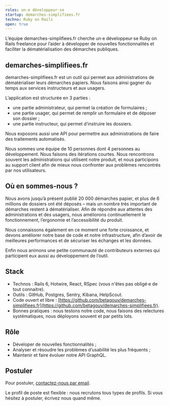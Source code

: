 ```yaml
---
roles: un·e développeur·se
startup: demarches-simplifiees.fr
techno: Ruby on Rails
open: true
---
```


L’équipe demarches-simplifiees.fr cherche un·e développeur·se Ruby on Rails freelance pour l’aider à développer de nouvelles fonctionnalités et faciliter la dématérialisation des démarches publiques.

<!--more-->

## demarches-simplifiees.fr

demarches-simplifiees.fr est un outil qui permet aux administrations de dématérialiser leurs démarches papiers. Nous faisons ainsi gagner du temps aux services instructeurs et aux usagers.

L’application est structurée en 3 parties :

- une partie administrateur, qui permet la création de formulaires ;
- une partie usager, qui permet de remplir un formulaire et de déposer son dossier ;
- une partie instructeur, qui permet d’instruire les dossiers.

Nous exposons aussi une API pour permettre aux administrations de faire des traitements automatisés.

Nous sommes une équipe de 10 personnes dont 4 personnes au développement. Nous faisons des itérations courtes. Nous rencontrons souvent les administrations qui utilisent notre produit, et nous participons au support client afin de mieux nous confronter aux problèmes rencontrés par nos utilisateurs.

## Où en sommes-nous ?

Nous avons jusqu’à présent publié 20 000 démarches papier, et plus de 6 millions de dossiers ont été déposés – mais un nombre très important de démarches restent à dématérialiser. Afin de répondre aux attentes des administrations et des usagers, nous améliorons continuellement le fonctionnement, l’ergonomie et l’accessibilité du produit.

Nous connaissons également en ce moment une forte croissance, et devons améliorer notre base de code et notre infrastructure, afin d’avoir de meilleures performances et de sécuriser les échanges et les données.

Enfin nous animons une petite communauté de contributeurs externes qui participent eux aussi au développement de l’outil.

## Stack

- Technos : Rails 6, Hotwire, React, RSpec (vous n'êtes pas obligé·e de tout connaitre).
- Outils : GitHub, Postgres, Sentry, Kibana, HelpScout.
- Code ouvert et libre : [https://github.com/betagouv/demarches-simplifiees.fr](https://github.com/betagouv/demarches-simplifiees.fr).
- Bonnes pratiques : nous testons notre code, nous faisons des relectures systématiques, nous déployons souvent et par petits lots.

## Rôle

- Déveloper de nouvelles fonctionnalités ;
- Analyser et résoudre les problèmes d’usabilité les plus fréquents ;
- Maintenir et faire évoluer notre API GraphQL.

## Postuler

Pour postuler, [contactez-nous par email](mailto:contact@demarches-simplifiees.fr).

Le profil de poste est flexible : nous recrutons tous types de profils. Si vous hésitez à postuler, écrivez nous quand même.
